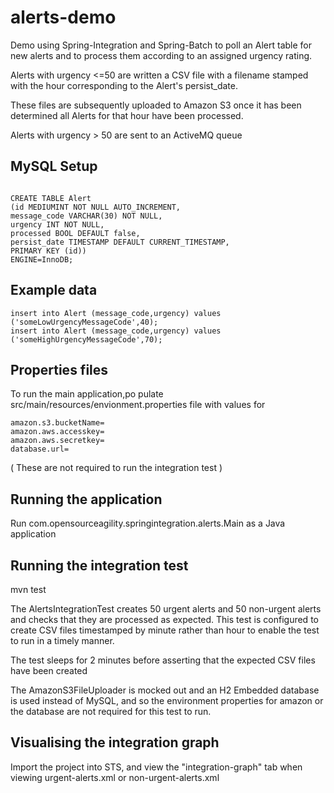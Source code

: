 alerts-demo
===========

Demo using Spring-Integration and Spring-Batch to poll an Alert table for new alerts and to process them according to an assigned urgency rating.

Alerts with urgency <=50 are written a CSV file with a filename stamped with the hour corresponding to the Alert's persist_date.

These files are subsequently uploaded to Amazon S3 once it has been determined all Alerts for that hour have been processed.

Alerts with urgency > 50 are sent to an ActiveMQ queue

MySQL Setup
-----

```

CREATE TABLE Alert 
(id MEDIUMINT NOT NULL AUTO_INCREMENT,
message_code VARCHAR(30) NOT NULL, 
urgency INT NOT NULL,
processed BOOL DEFAULT false,
persist_date TIMESTAMP DEFAULT CURRENT_TIMESTAMP,
PRIMARY KEY (id)) 
ENGINE=InnoDB;

```

Example data
------------

```
insert into Alert (message_code,urgency) values ('someLowUrgencyMessageCode',40);
insert into Alert (message_code,urgency) values ('someHighUrgencyMessageCode',70);
```

Properties files
----------------

To run the main application,po pulate src/main/resources/envionment.properties file with values for
```
amazon.s3.bucketName=
amazon.aws.accesskey=
amazon.aws.secretkey=
database.url=
```

( These are not required to run the integration test )

Running the application
-----------------------

Run com.opensourceagility.springintegration.alerts.Main as a Java application


Running the integration test
----------------------------

mvn test

The AlertsIntegrationTest creates 50 urgent alerts and 50 non-urgent alerts and checks that they are processed as expected. 
This test is configured to create CSV files timestamped by minute rather than hour to enable the test to run in a timely manner.

The test sleeps for 2 minutes before asserting that the expected CSV files have been created

The AmazonS3FileUploader is mocked out and an H2 Embedded database is used instead of MySQL, and so the environment properties for amazon or the database are not required for this test to run.

Visualising the integration graph
---------------------------------

Import the project into STS, and view the "integration-graph" tab when viewing urgent-alerts.xml or non-urgent-alerts.xml


